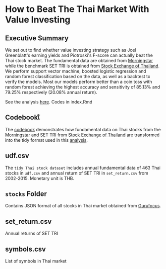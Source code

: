 # How to Beat The Thai Market With Value Investing

## Executive Summary
We set out to find whether value investing strategy such as Joel Greenblatt's earning yields and Piotroski's F-score can actually beat the Thai stock market. The fundamental data are obtained from [Morningstar](http://morningstar.com) while the benchmark SET TRI is obtained from [Stock Exchange of Thailand](http://set.or.th). We perform support vector machine, boosted logistic regression and random forest classification based on the data, as well as a backtest to verify the models. Most our models perform better than a coin toss with random forest achieving the highest accuracy and sensitivity of 85.13% and 79.25% respectively (20.08% annual return).

See the analysis [here](http://cstorm125.github.io/value/). Codes in index.Rmd

## Codebookเี

The [codebook](http://cstorm125.github.io/value/codebook.html) demonstrates how fundamental data on Thai stocks from the [Morningstar](http://morningstar.com) and SET TRI from [Stock Exchange of Thailand](http://set.or.th) are transformed into the tidy format used in this [analysis](index.html).

## udf.csv

The ```tidy Thai stock dataset``` includes annual fundamental data of 463 Thai stocks in ```udf.csv``` and annual return of SET TRI in ```set_return.csv``` from 2002-2015. Monetary unit is THB.

## ```stocks``` Folder

Contains JSON format of all stocks in Thai market obtained from [Gurufocus](www.gurufocus.com).

## set_return.csv

Annual returns of SET TRI

## symbols.csv

List of symbols in Thai market
